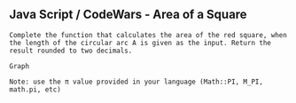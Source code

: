 ## Java Script / CodeWars - Area of a Square ##


    Complete the function that calculates the area of the red square, when the length of the circular arc A is given as the input. Return the result rounded to two decimals.

    Graph

`Note: use the π value provided in your language (Math::PI, M_PI, math.pi, etc)`
